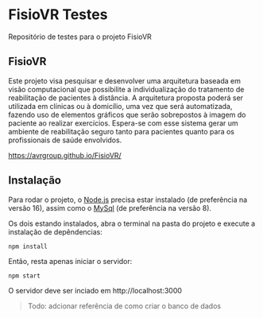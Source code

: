 # FisioVR Testes

Repositório de testes para o projeto FisioVR


## FisioVR
Este projeto visa pesquisar e desenvolver uma arquitetura baseada em visão computacional que possibilite a individualização do tratamento de reabilitação de pacientes à distância. A arquitetura proposta poderá ser utilizada em clínicas ou à domicílio, uma vez que será automatizada, fazendo uso de elementos gráficos que serão sobrepostos à imagem do paciente ao realizar exercícios. Espera-se com esse sistema gerar um ambiente de reabilitação seguro tanto para pacientes quanto para os profissionais de saúde envolvidos.

https://avrgroup.github.io/FisioVR/

## Instalação

Para rodar o projeto, o [Node.js](https://nodejs.org/pt-br/download/package-manager/) precisa estar instalado (de preferência na versão 16), assim como o [MySql](https://dev.mysql.com/downloads/installer/) (de preferência na versão 8).


Os dois estando instalados, abra o terminal na pasta do projeto e execute a instalação de depêndencias:

    npm install

Então, resta apenas iniciar o servidor:

    npm start

O servidor deve ser inciado em  http://localhost:3000


> Todo: adcionar referência de como criar o banco de dados
